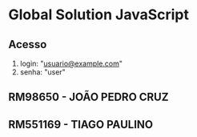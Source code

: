 # Global Solution JavaScript

## Acesso
1. login: "usuario@example.com"
2. senha: "user"

## RM98650 - JOÃO PEDRO CRUZ
## RM551169 - TIAGO PAULINO
